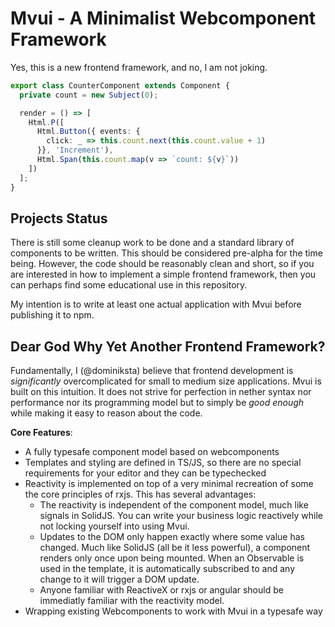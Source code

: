 # Mvui - A Minimalist Webcomponent Framework

Yes, this is a new frontend framework, and no, I am not joking.

```typescript
export class CounterComponent extends Component {
  private count = new Subject(0);

  render = () => [
    Html.P([
      Html.Button({ events: {
        click: _ => this.count.next(this.count.value + 1)
      }}, 'Increment'),
      Html.Span(this.count.map(v => `count: ${v}`))
    ])
  ];
}
```

## Projects Status

There is still some cleanup work to be done and a standard library of components to be
written. This should be considered pre-alpha for the time being. However, the code should
be reasonably clean and short, so if you are interested in how to implement a simple
frontend framework, then you can perhaps find some educational use in this repository.

My intention is to write at least one actual application with Mvui before publishing it to
npm.

## Dear God Why Yet Another Frontend Framework?

Fundamentally, I (@dominiksta) believe that frontend development is *significantly*
overcomplicated for small to medium size applications. Mvui is built on this intuition. It
does not strive for perfection in nether syntax nor performance nor its programming model
but to simply be *good enough* while making it easy to reason about the code.

**Core Features**:

- A fully typesafe component model based on webcomponents
- Templates and styling are defined in TS/JS, so there are no special requirements for
  your editor and they can be typechecked
- Reactivity is implemented on top of a very minimal recreation of some the core
  principles of rxjs. This has several advantages:
  - The reactivity is independent of the component model, much like signals in
    SolidJS. You can write your business logic reactively while not locking yourself into
    using Mvui.
  - Updates to the DOM only happen exactly where some value has changed. Much like SolidJS
    (all be it less powerful), a component renders only once upon being mounted. When an
    Observable is used in the template, it is automatically subscribed to and any change
    to it will trigger a DOM update.
  - Anyone familiar with ReactiveX or rxjs or angular should be immediatly familiar with
    the reactivity model.
- Wrapping existing Webcomponents to work with Mvui in a typesafe way
